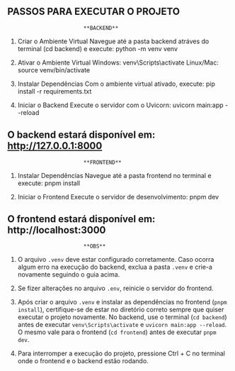 PASSOS PARA EXECUTAR O PROJETO 
---------------------------------------------------------------------
                            **BACKEND**

1. Criar o Ambiente Virtual
    Navegue até a pasta backend atráves do terminal (cd backend) e execute: python -m venv venv
        
2. Ativar o Ambiente Virtual
    Windows: venv\Scripts\activate
    Linux/Mac: source venv/bin/activate

3. Instalar Dependências
    Com o ambiente virtual ativado, execute: pip install -r requirements.txt

4. Iniciar o Backend
    Execute o servidor com o Uvicorn: uvicorn main:app --reload

O backend estará disponível em: http://127.0.0.1:8000
---------------------------------------------------------------------
                            **FRONTEND**

1. Instalar Dependências
    Navegue até a pasta frontend no terminal e execute: pnpm install

2. Iniciar o Frontend
    Execute o servidor de desenvolvimento: pnpm dev

O frontend estará disponível em: http://localhost:3000
---------------------------------------------------------------------
                            **OBS**

1. O arquivo `.venv` deve estar configurado corretamente. Caso ocorra algum erro na execução do backend, exclua a pasta `.venv` e crie-a novamente seguindo o guia acima.  

2. Se fizer alterações no arquivo `.env`, reinicie o servidor do frontend.  

3. Após criar o arquivo `.venv` e instalar as dependências no frontend (`pnpm install`), certifique-se de estar no diretório correto sempre que quiser executar o projeto novamente. No backend, use o terminal (`cd backend`) antes de executar `venv\Scripts\activate` e `uvicorn main:app --reload`. O mesmo vale para o frontend (`cd frontend`) antes de executar `pnpm dev`. 

3. Para interromper a execução do projeto, pressione Ctrl + C no terminal onde o frontend e o backend estão rodando.
